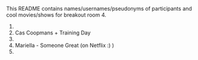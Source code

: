 This README contains names/usernames/pseudonyms of participants and cool movies/shows for breakout room 4.

1.
2. Cas Coopmans + Training Day  
3.
4. Mariella - Someone Great (on Netflix :) )
5.